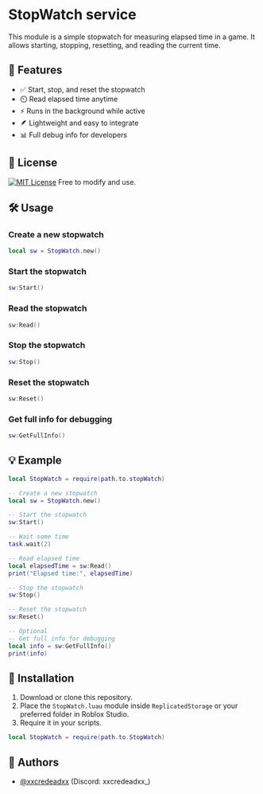 
# StopWatch service

This module is a simple stopwatch for measuring elapsed time in a game. It allows starting, stopping, resetting, and reading the current time.

## 🌟 Features

- ✅ Start, stop, and reset the stopwatch  
- ⏲️ Read elapsed time anytime  
- ⚡ Runs in the background while active  
- 🪶 Lightweight and easy to integrate  
- 📊 Full debug info for developers  

## 📜 License

[![MIT License](https://img.shields.io/badge/License-MIT-green.svg)](https://choosealicense.com/licenses/mit/)
Free to modify and use.

## 🛠️ Usage
### Create a new stopwatch
```lua
local sw = StopWatch.new()
```
### Start the stopwatch
```lua
sw:Start()
```
### Read the stopwatch
```lua
sw:Read()
```
### Stop the stopwatch
```lua
sw:Stop()
```
### Reset the stopwatch
```lua
sw:Reset()
```
### Get full info for debugging
```lua
sw:GetFullInfo()
```


## 💡 Example

```lua
local StopWatch = require(path.to.stopWatch)

-- Create a new stopwatch
local sw = StopWatch.new()

-- Start the stopwatch
sw:Start()

-- Wait some time
task.wait(2)

-- Read elapsed time
local elapsedTime = sw:Read()
print("Elapsed time:", elapsedTime)

-- Stop the stopwatch
sw:Stop()

-- Reset the stopwatch
sw:Reset()

-- Optional
-- Get full info for debugging
local info = sw:GetFullInfo()
print(info)
```
## 💾 Installation

1. Download or clone this repository.  
2. Place the `StopWatch.luau` module inside `ReplicatedStorage` or your preferred folder in Roblox Studio.  
3. Require it in your scripts.

```lua
local StopWatch = require(path.to.StopWatch)
```
## 👤 Authors

- [@xxcredeadxx](https://github.com/xXcredeadXx) (Discord: xxcredeadxx_)

